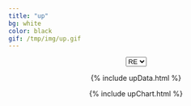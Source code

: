 ```yaml
---
title: "up"
bg: white
color: black
gif: /tmp/img/up.gif
---
```



<div style='text-align:center;'>

<select id='upSelect' style="text-align-last:center;" onchange = "changeSelect();">
	<option value='RE'>RE</option>
	<option value='EU'>EU</option>
	<option value='UL'>UL</option>
</select>

<br>

<div> 


<canvas id="upChart"></canvas>

{% include upData.html %}

{% include upChart.html %}

<script>
function changeSelect(){
	var upSelectName = document.getElementById('upSelect');
	var upSelectValue = upSelectName.options[upSelectName.selectedIndex].value;


	if(upSelectValue == 'RE'){
		console.log(data);
		config.data.datasets.splice(0,100);
	
		config.data.datasets.push(REdata);
		console.log(REdata);
		myChart.update();
	}
	else if(upSelectValue == 'EU'){}
	else if(upSelectValue == 'UL'){}
}

</script>

</div>



